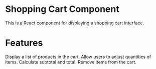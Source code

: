 # Shopping Cart Component
This is a React component for displaying a shopping cart interface.
# Features
Display a list of products in the cart.
Allow users to adjust quantities of items.
Calculate subtotal and total.
Remove items from the cart.
